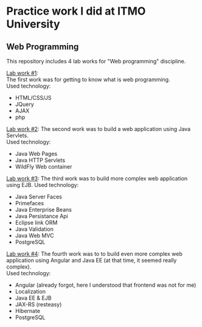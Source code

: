 # Practice work I did at ITMO University
## Web Programming
This repository includes 4 lab works for "Web programming" discipline.  

[Lab work #1](Lab1):  
The first work was for getting to know what is web programming.  
Used technology:
- HTML/CSS/JS
- JQuery
- AJAX
- php

[Lab work #2](Lab2):
The second work was to build a web application using Java Servlets.  
Used technology:
- Java Web Pages
- Java HTTP Servlets
- WildFly Web container

[Lab work #3](Lab3):
The third work was to build more complex web application using EJB.
Used technology:
- Java Server Faces
- Primefaces
- Java Enterprise Beans
- Java Persistance Api
- Eclipse link ORM
- Java Validation
- Java Web MVC
- PostgreSQL

[Lab work #4](Lab4):
The fourth work was to to build even more complex web application using Angular and Java EE (at that time, it seemed really complex).  
Used technology:
- Angular (already forgot, here I understood that frontend was not for me)
- Localization
- Java EE & EJB
- JAX-RS (resteasy) 
- Hibernate
- PostgreSQL
